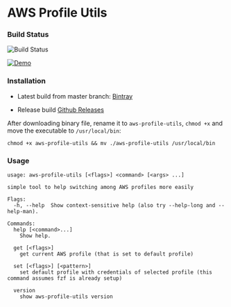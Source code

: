 # AWS Profile Utils

### Build Status
![Build Status](https://github.com/hpcsc/aws-profile-utils/workflows/Pipeline/badge.svg)

[![Demo](https://github.com/hpcsc/aws-profile-utils/raw/master/aws-profile-utils.gif)](https://github.com/hpcsc/aws-profile-utils/raw/master/aws-profile-utils.gif)

### Installation

- Latest build from master branch: [Bintray](https://dl.bintray.com/hpcsc/aws-profile-utils)

- Release build [Github Releases](https://github.com/hpcsc/aws-profile-utils/releases)

After downloading binary file, rename it to `aws-profile-utils`, `chmod +x` and move the executable to `/usr/local/bin`:

```
chmod +x aws-profile-utils && mv ./aws-profile-utils /usr/local/bin
```

### Usage

```
usage: aws-profile-utils [<flags>] <command> [<args> ...]

simple tool to help switching among AWS profiles more easily

Flags:
  -h, --help  Show context-sensitive help (also try --help-long and --help-man).

Commands:
  help [<command>...]
    Show help.

  get [<flags>]
    get current AWS profile (that is set to default profile)

  set [<flags>] [<pattern>]
    set default profile with credentials of selected profile (this command assumes fzf is already setup)

  version
    show aws-profile-utils version
```
